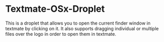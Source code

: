 Textmate-OSx-Droplet
====================

This is a droplet that allows you to open the current finder window in textmate by clicking on it. It also supports dragging individual or multiple files over the logo in order to open them in textmate.